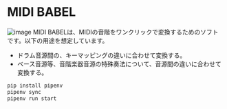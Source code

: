 # MIDI BABEL

![image](https://github.com/YuNakas/midi_babel/assets/88542340/e9392926-c219-44a6-91b3-8dc24d4be6bd)
MIDI BABELは、MIDIの音階をワンクリックで変換するためのソフトです。以下の用途を想定しています。
- ドラム音源間の、キーマッピングの違いに合わせて変換する。
- ベース音源等、音階楽器音源の特殊奏法について、音源間の違いに合わせて変換する。
```python
pip install pipenv
pipenv sync
pipenv run start
```